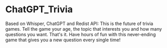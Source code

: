 # ChatGPT_Trivia
Based on Whisper, ChatGPT and Redist API: This is the future of trivia games. Tell the game your age, the topic that interests you and how many questions you want. That's it. Have hours of fun with this never-ending game that gives you a new question every single time!

